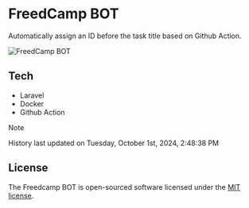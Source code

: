 # FreedCamp BOT

Automatically assign an ID before the task title based on Github Action.

![FreedCamp BOT](https://repository-images.githubusercontent.com/737932867/7d34798b-2680-471c-b089-a78a718d3d6a)

## Tech

- Laravel
- Docker
- Github Action

> [!NOTE]  
> History last updated on Tuesday, October 1st, 2024, 2:48:38 PM

## License

The Freedcamp BOT is open-sourced software licensed under the [MIT license](https://opensource.org/licenses/MIT).
